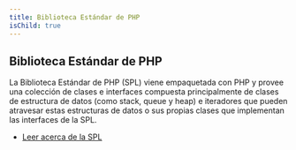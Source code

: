 ```yaml
---
title: Biblioteca Estándar de PHP
isChild: true
---
```


## Biblioteca Estándar de PHP

La Biblioteca Estándar de PHP (SPL) viene empaquetada con PHP y provee una colección de clases e interfaces compuesta principalmente de clases de estructura de datos (como stack, queue y heap) e iteradores que pueden atravesar estas estructuras de datos o sus propias clases que implementan las interfaces de la SPL.

* [Leer acerca de la SPL][spl]

[spl]: http://php.net/manual/es/book.spl.php 
